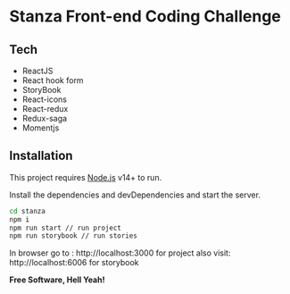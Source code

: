 # Stanza Front-end Coding Challenge

## Tech

- ReactJS
- React hook form
- StoryBook
- React-icons
- React-redux
- Redux-saga
- Momentjs

## Installation

This project requires [Node.js](https://nodejs.org/) v14+ to run.

Install the dependencies and devDependencies and start the server.

```sh
cd stanza
npm i
npm run start // run project
npm run storybook // run stories
```

In browser go to : http://localhost:3000 for project
also visit: http://localhost:6006 for storybook

**Free Software, Hell Yeah!**
